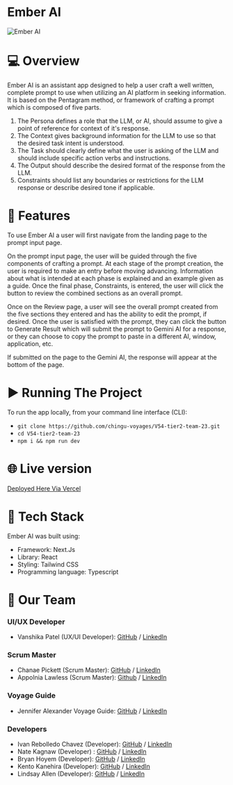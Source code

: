 # Ember AI

![Ember AI](./public/images/logo.svg)

# 💻 Overview

Ember AI is an assistant app designed to help a user craft a well written, complete prompt to use when utilizing an AI platform in seeking information.
It is based on the Pentagram method, or framework of crafting a prompt which is composed of five parts.

1. The Persona defines a role that the LLM, or AI, should assume to give a point of reference for context of it's response.
2. The Context gives background information for the LLM to use so that the desired task intent is understood.
3. The Task should clearly define what the user is asking of the LLM and should include specific action verbs and instructions.
4. The Output should describe the desired format of the response from the LLM.
5. Constraints should list any boundaries or restrictions for the LLM response or describe desired tone if applicable.

# 📲 Features

To use Ember AI a user will first navigate from the landing page to the prompt input page.

On the prompt input page, the user will be guided through the five components of crafting a prompt.
At each stage of the prompt creation, the user is required to make an entry before moving advancing.
Information about what is intended at each phase is explained and an example given as a guide.
Once the final phase, Constraints, is entered, the user will click the button to review the combined sections as an overall prompt.

Once on the Review page, a user will see the overall prompt created from the five sections they entered and has the ability to edit the prompt, if desired.
Once the user is satisfied with the prompt, they can click the button to Generate Result which will submit the prompt to Gemini AI for a response, or they can choose to copy the prompt to paste in a different AI, window, application, etc.

If submitted on the page to the Gemini AI, the response will appear at the bottom of the page.

# ▶️ Running The Project

To run the app locally, from your command line interface (CLI):

-   `git clone https://github.com/chingu-voyages/V54-tier2-team-23.git`
-   `cd V54-tier2-team-23`
-   `npm i && npm run dev`

# 🌐 Live version

[Deployed Here Via Vercel](https://ember-ai.vercel.app/)

# 🧰 Tech Stack

Ember AI was built using:

-   Framework: Next.Js
-   Library: React
-   Styling: Tailwind CSS
-   Programming language: Typescript

# 👥 Our Team

### UI/UX Developer

-   Vanshika Patel (UX/UI Developer): [GitHub](https://github.com/vanshika-99) / [LinkedIn](https://linkedin.com/in/vanshikapatel)

### Scrum Master

-   Chanae Pickett (Scrum Master): [GitHub](https://github.com/chanaelynease) / [LinkedIn](https://linkedin.com/in/chanaepickett)
-   Appolnia Lawless (Scrum Master): [Github](https://github.com/applelaw20) / [LinkedIn](https://www.linkedin.com/in/appolnialawless/)

### Voyage Guide

-   Jennifer Alexander Voyage Guide: [GitHub](https://github.com/jenny-alexander) / [LinkedIn](https://www.linkedin.com/in/jenny-alexander/)

### Developers

-   Ivan Rebolledo Chavez (Developer): [GitHub](https://github.com/ivannissimrch) / [LinkedIn](https://www.linkedin.com/in/ivan-rebolledo-012b17244/)
-   Nate Kagnaw (Developer) : [GitHub](https://github.com/natnaelsisay) / [LinkedIn](https://www.linkedin.com/in/natnael-kagnaw/)
-   Bryan Hoyem (Developer): [GitHub](https://github.com/bhoyem) / [LinkedIn](https://www.linkedin.com/in/bryanhoyem/)
-   Kento Kanehira (Developer): [GitHub](https://github.com/kento-ix) / [LinkedIn](https://www.linkedin.com/in/kento-kanehira-ixx/)
-   Lindsay Allen (Developer): [GitHub](https://github.com/lkallen) / [LinkedIn](https://www.linkedin.com/in/lindsay-allen-54b46937/)

